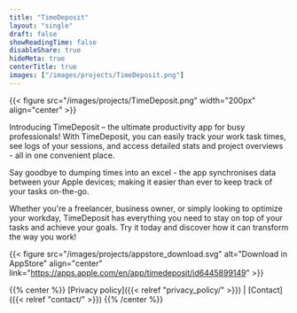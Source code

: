 ```yaml
---
title: "TimeDeposit"
layout: "single"
draft: false
showReadingTime: false
disableShare: true
hideMeta: true
centerTitle: true
images: ["/images/projects/TimeDeposit.png"]
---
```


{{< figure src="/images/projects/TimeDeposit.png" width="200px" align="center" >}}

Introducing TimeDeposit – the ultimate productivity app for busy professionals! With TimeDeposit, you can easily track your work task times, see logs of your sessions, and access detailed stats and project overviews - all in one convenient place.

Say goodbye to dumping times into an excel - the app synchronises data between your Apple devices; making it easier than ever to keep track of your tasks on-the-go.

Whether you're a freelancer, business owner, or simply looking to optimize your workday, TimeDeposit has everything you need to stay on top of your tasks and achieve your goals. Try it today and discover how it can transform the way you work!

{{< figure src="/images/projects/appstore_download.svg" alt="Download in AppStore" align="center" link="https://apps.apple.com/en/app/timedeposit/id6445899149" >}}

{{% center %}}
[Privacy policy]({{< relref "privacy_policy/" >}})
|
[Contact]({{< relref "contact/" >}})
{{% /center %}}
